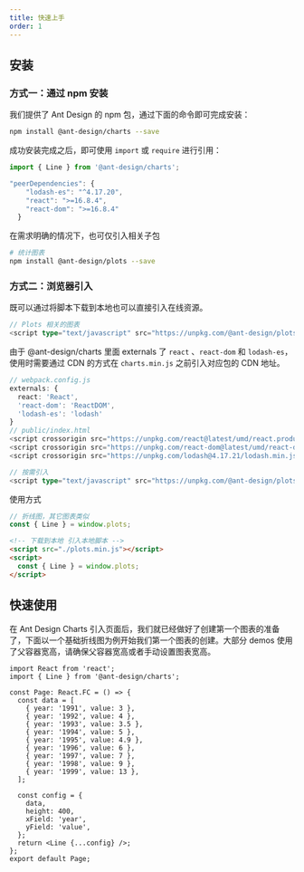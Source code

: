 ```yaml
---
title: 快速上手
order: 1
---
```


## 安装
### 方式一：通过 npm 安装

我们提供了 Ant Design 的 npm 包，通过下面的命令即可完成安装：

```bash
npm install @ant-design/charts --save
```

成功安装完成之后，即可使用 `import` 或 `require` 进行引用：

```ts
import { Line } from '@ant-design/charts';
```

```ts
"peerDependencies": {
    "lodash-es": "^4.17.20",
    "react": ">=16.8.4",
    "react-dom": ">=16.8.4"
  }
```

在需求明确的情况下，也可仅引入相关子包

```bash
# 统计图表
npm install @ant-design/plots --save 
```

### 方式二：浏览器引入

既可以通过将脚本下载到本地也可以直接引入在线资源。

```ts
// Plots 相关的图表
<script type="text/javascript" src="https://unpkg.com/@ant-design/plots@latest/dist/plots.min.js"></script>
```

由于 @ant-design/charts 里面 externals 了 `react` 、`react-dom` 和 `lodash-es`，使用时需要通过 CDN 的方式在 `charts.min.js` 之前引入对应包的 CDN 地址。
 
```ts
// webpack.config.js
externals: {
  react: 'React',
  'react-dom': 'ReactDOM',
  'lodash-es': 'lodash'
}
// public/index.html
<script crossorigin src="https://unpkg.com/react@latest/umd/react.production.min.js"></script>
<script crossorigin src="https://unpkg.com/react-dom@latest/umd/react-dom.production.min.js"></script>
<script crossorigin src="https://unpkg.com/lodash@4.17.21/lodash.min.js"></script>

// 按需引入
<script type="text/javascript" src="https://unpkg.com/@ant-design/plots@latest/dist/plots.min.js"></script>
```

使用方式

```ts
// 折线图，其它图表类似
const { Line } = window.plots;
```


```html
<!-- 下载到本地 引入本地脚本 -->
<script src="./plots.min.js"></script>
<script>
  const { Line } = window.plots;
</script>
```

## 快速使用

在 Ant Design Charts 引入页面后，我们就已经做好了创建第一个图表的准备了，下面以一个基础折线图为例开始我们第一个图表的创建。大部分 demos 使用了父容器宽高，请确保父容器宽高或者手动设置图表宽高。

```tsx | pure
import React from 'react';
import { Line } from '@ant-design/charts';

const Page: React.FC = () => {
  const data = [
    { year: '1991', value: 3 },
    { year: '1992', value: 4 },
    { year: '1993', value: 3.5 },
    { year: '1994', value: 5 },
    { year: '1995', value: 4.9 },
    { year: '1996', value: 6 },
    { year: '1997', value: 7 },
    { year: '1998', value: 9 },
    { year: '1999', value: 13 },
  ];

  const config = {
    data,
    height: 400,
    xField: 'year',
    yField: 'value',
  };
  return <Line {...config} />;
};
export default Page;
```
